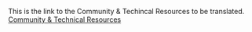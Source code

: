 This is the link  to the Community & Techincal Resources to be translated.
[Community & Technical Resources](https://github.com/chaoss/chaoss-slack-bot/wiki/Community-&-Technical-Resources)
